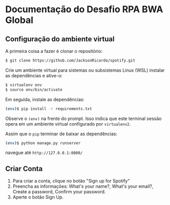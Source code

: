 
# Documentação do Desafio RPA BWA Global
## Configuração do ambiente virtual

A primeira coisa a fazer é clonar o repositório:

```sh
$ git clone https://github.com/JacksonRicardo/spotify.git
```

Crie um ambiente virtual para sistemas ou subsistemas Linux (WSL) instalar as dependências e ative-o:

```sh
$ virtualenv env
$ source env/bin/activate
```

Em seguida, instale as dependências:

```sh
(env)$ pip install -r requirements.txt
```
Observe o `(env)` na frente do prompt. Isso indica que este terminal
sessão opera em um ambiente virtual configurado por `virtualenv2`.

Assim que o `pip` terminar de baixar as dependências:
```sh
(env)$ python manage.py runserver
```
navegue até `http://127.0.0.1:8000/`

## Criar Conta

1. Para criar a conta, clique no botão "Sign up for Spotify"
2. Preencha as informações: What's your name?, What's your email?, Create a password, Confirm your password.
3. Aperte o botão Sign Up.


 



